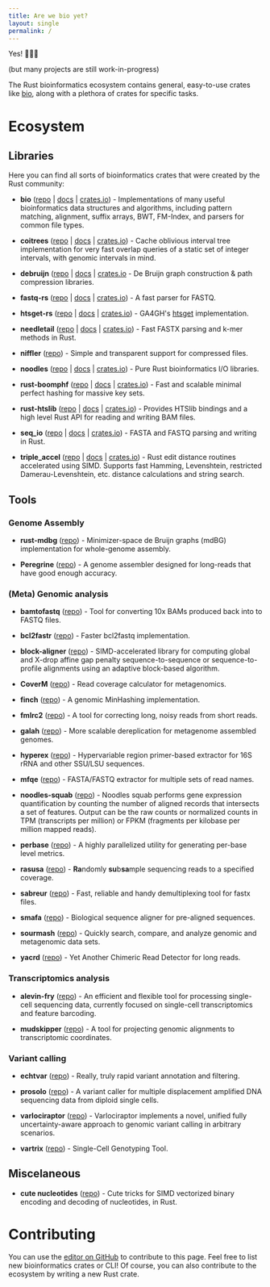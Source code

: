 ```yaml
---
title: Are we bio yet?
layout: single
permalink: /
---
```


Yes! 🎉🎉🎉

(but many projects are still work-in-progress)

The Rust bioinformatics ecosystem contains general, easy-to-use crates like [bio](https://github.com/rust-bio/rust-bio), along with a plethora of crates for specific tasks.

# Ecosystem

## Libraries

Here you can find all sorts of bioinformatics crates that were created by the Rust community:

* **bio** ([repo](https://github.com/rust-bio/rust-bio) \| [docs](https://docs.rs/bio) \| [crates.io](https://crates.io/crates/bio)) - Implementations of many useful bioinformatics data structures and algorithms, including pattern matching, alignment, suffix arrays, BWT, FM-Index, and parsers for common file types.

* **coitrees** ([repo](https://github.com/dcjones/coitrees) \| [docs](https://docs.rs/coitrees/) \| [crates.io](https://crates.io/crates/coitrees)) - Cache oblivious interval tree implementation for very fast overlap queries of a static set of integer intervals, with genomic intervals in mind.

* **debruijn** ([repo](https://github.com/10XGenomics/rust-debruijn) \| [docs](https://docs.rs/debruijn) \| [crates.io](https://crates.io/crates/debruijn) - De Bruijn graph construction & path compression libraries.

* **fastq-rs** ([repo](https://github.com/aseyboldt/fastq-rs) \| [docs]() \| [crates.io]()) - A fast parser for FASTQ.

* **htsget-rs** ([repo](https://github.com/umccr/htsget-rs) \| [docs]() \| [crates.io]()) - GA4GH's [htsget](https://samtools.github.io/hts-specs/htsget.html) implementation.

* **needletail** ([repo](https://github.com/onecodex/needletail) \| [docs](https://docs.rs/needletail) \| [crates.io](https://crates.io/crates/needletail)) - Fast FASTX parsing and k-mer methods in Rust.

* **niffler** ([repo](https://github.com/luizirber/niffler)) - Simple and transparent support for compressed files.

* **noodles** ([repo](https://github.com/zaeleus/noodles) \| [docs](https://docs.rs/noodles) \| [crates.io](https://crates.io/crates/noodles)) - Pure Rust bioinformatics I/O libraries.

* **rust-boomphf** ([repo](https://github.com/10XGenomics/rust-boomphf) \| [docs](https://docs.rs/boomphf) \| [crates.io](https://crates.io/crates/boomphf)) - Fast and scalable minimal perfect hashing for massive key sets.

* **rust-htslib** ([repo](https://github.com/rust-bio/rust-htslib) \| [docs](https://docs.rs/rust-htslib) \| [crates.io](https://crates.io/crates/rust-htslib)) - Provides HTSlib bindings and a high level Rust API for reading and writing BAM files.

* **seq_io** ([repo](https://github.com/markschl/seq_io)  \| [docs]() \| [crates.io]()) - FASTA and FASTQ parsing and writing in Rust.

* **triple_accel** ([repo](https://github.com/Daniel-Liu-c0deb0t/triple_accel) \| [docs](https://docs.rs/triple_accel) \| [crates.io](https://crates.io/crates/triple_accel)) - Rust edit distance routines accelerated using SIMD. Supports fast Hamming, Levenshtein, restricted Damerau-Levenshtein, etc. distance calculations and string search.


## Tools

### Genome Assembly

* **rust-mdbg** ([repo](https://github.com/ekimb/rust-mdbg)) - Minimizer-space de Bruijn graphs (mdBG) implementation for whole-genome assembly.

* **Peregrine** ([repo](https://github.com/cschin/peregrine-2021/)) - A genome assembler designed for long-reads that have good enough accuracy.


### (Meta) Genomic analysis

* **bamtofastq** ([repo](https://github.com/10XGenomics/bamtofastq)) - Tool for converting 10x BAMs produced back into to FASTQ files.

* **bcl2fastr** ([repo](https://github.com/czbiohub/bcl2fastr)) - Faster bcl2fastq implementation.

* **block-aligner** ([repo](https://github.com/Daniel-Liu-c0deb0t/block-aligner)) - SIMD-accelerated library for computing global and X-drop affine gap penalty sequence-to-sequence or sequence-to-profile alignments using an adaptive block-based algorithm.

* **CoverM** ([repo](https://github.com/wwood/CoverM)) - Read coverage calculator for metagenomics.

* **finch** ([repo](https://github.com/onecodex/finch-rs)) - A genomic MinHashing implementation.

* **fmlrc2** ([repo](https://crates.io/crates/fmlrc)) - A tool for correcting long, noisy reads from short reads.

* **galah** ([repo](https://github.com/wwood/galah)) - More scalable dereplication for metagenome assembled genomes.

* **hyperex** ([repo](https://github.com/Ebedthan/hyperex)) - Hypervariable region primer-based extractor for 16S rRNA and other SSU/LSU sequences.

* **mfqe** ([repo](https://github.com/wwood/mfqe)) -  FASTA/FASTQ extractor for multiple sets of read names.

* **noodles-squab** ([repo](https://github.com/zaeleus/noodles-squab)) - Noodles squab performs gene expression quantification by counting the number of aligned records that intersects a set of features. Output can be the raw counts or normalized counts in TPM (transcripts per million) or FPKM (fragments per kilobase per million mapped reads).

* **perbase** ([repo](https://github.com/sstadick/perbase)) - A highly parallelized utility for generating per-base level metrics.

* **rasusa** ([repo](https://github.com/mbhall88/rasusa)) - **Ra**ndomly **su**b**sa**mple sequencing reads to a specified coverage.

* **sabreur** ([repo](https://github.com/Ebedthan/sabreur)) - Fast, reliable and handy demultiplexing tool for fastx files.

* **smafa** ([repo](https://github.com/wwood/smafa)) - Biological sequence aligner for pre-aligned sequences.

* **sourmash** ([repo](https://github.com/dib-lab/sourmash)) - Quickly search, compare, and analyze genomic and metagenomic data sets.

* **yacrd** ([repo](https://github.com/natir/yacrd)) - Yet Another Chimeric Read Detector for long reads.


### Transcriptomics analysis

* **alevin-fry** ([repo](https://github.com/COMBINE-lab/alevin-fry)) - An efficient and flexible tool for processing single-cell sequencing data, currently focused on single-cell transcriptomics and feature barcoding.

* **mudskipper** ([repo](https://github.com/OceanGenomics/mudskipper)) - A tool for projecting genomic alignments to transcriptomic coordinates.



### Variant calling

* **echtvar** ([repo](https://github.com/brentp/echtvar)) - Really, truly rapid variant annotation and filtering.

* **prosolo** ([repo](https://github.com/ProSolo/prosolo)) - A variant caller for multiple displacement amplified DNA sequencing data from diploid single cells.

* **varlociraptor** ([repo](https://crates.io/crates/varlociraptor)) - Varlociraptor implements a novel, unified fully uncertainty-aware approach to genomic variant calling in arbitrary scenarios.

* **vartrix** ([repo](https://github.com/10XGenomics/vartrix)) -  Single-Cell Genotyping Tool.


## Miscelaneous

* **cute nucleotides** ([repo](https://github.com/Daniel-Liu-c0deb0t/cute-nucleotides)) - Cute tricks for SIMD vectorized binary encoding and decoding of nucleotides, in Rust.



# Contributing

You can use the [editor on GitHub](https://github.com/rust4bio/arewebioyet/edit/main/_pages/home.md) to contribute to this page. Feel free to list new bioinformatics crates or CLI! Of course, you can also contribute to the ecosystem by writing a new Rust crate.
